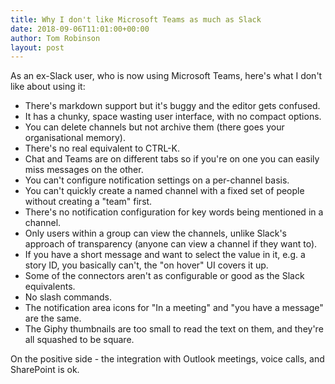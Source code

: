 ```yaml
---
title: Why I don't like Microsoft Teams as much as Slack
date: 2018-09-06T11:01:00+00:00
author: Tom Robinson
layout: post
---
```


As an ex-Slack user, who is now using Microsoft Teams, here's what I don't like about using it:

* There's markdown support but it's buggy and the editor gets confused.
* It has a chunky, space wasting user interface, with no compact options.
* You can delete channels but not archive them (there goes your organisational memory).
* There's no real equivalent to CTRL-K.
* Chat and Teams are on different tabs so if you're on one you can easily miss messages on the other.
* You can't configure notification settings on a per-channel basis.
* You can't quickly create a named channel with a fixed set of people without creating a "team" first.
* There's no notification configuration for key words being mentioned in a channel.
* Only users within a group can view the channels, unlike Slack's approach of transparency (anyone can view a channel if they want to).
* If you have a short message and want to select the value in it, e.g. a story ID, you basically can't, the "on hover" UI covers it up.
* Some of the connectors aren't as configurable or good as the Slack equivalents.
* No slash commands.
* The notification area icons for "In a meeting" and "you have a message" are the same.
* The Giphy thumbnails are too small to read the text on them, and they're all squashed to be square.

On the positive side - the integration with Outlook meetings, voice calls, and SharePoint is ok.
